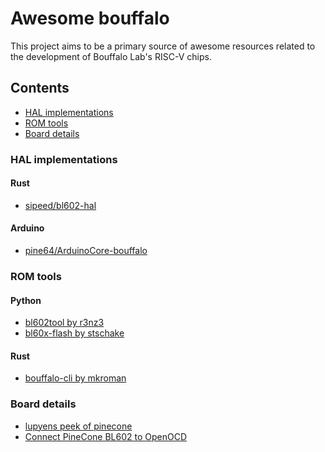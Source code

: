# Awesome bouffalo

This project aims to be a primary source of awesome resources related to
the development of Bouffalo Lab's RISC-V chips.

## Contents

* [HAL implementations](#hal-implementations)
* [ROM tools](#rom-tools)
* [Board details](#board-details)

### HAL implementations

#### Rust
* [sipeed/bl602-hal](https://github.com/sipeed/bl602-hal)

#### Arduino
* [pine64/ArduinoCore-bouffalo](https://github.com/pine64/ArduinoCore-bouffalo)

### ROM tools

#### Python
* [bl602tool by r3nz3](https://github.com/renzenicolai/bl602tool)
* [bl60x-flash by stschake](https://github.com/stschake/bl60x-flash)

#### Rust
* [bouffalo-cli by mkroman](https://github.com/mkroman/bouffalo-cli)

### Board details

* [lupyens peek of pinecone](https://lupyuen.github.io/articles/pinecone)
* [Connect PineCone BL602 to OpenOCD](https://lupyuen.github.io/articles/openocd)
